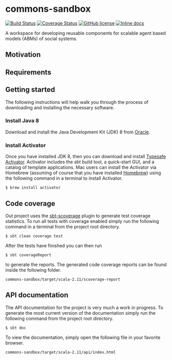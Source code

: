 # commons-sandbox
[![Build Status](https://travis-ci.org/inet-oxford/commons-sandbox.svg?branch=master)](https://travis-ci.org/inet-oxford/commons-sandbox)
[![Coverage Status](https://coveralls.io/repos/inet-oxford/commons-sandbox/badge.svg)](https://coveralls.io/r/inet-oxford/commons-sandbox)
[![GitHub license](https://img.shields.io/github/license/inet-oxford/commons-sandbox.svg)]()
[![Inline docs](http://inch-ci.org/github/inet-oxford/commons-sandbox.svg?branch=master)](http://inch-ci.org/github/inet-oxford/commons-sandbox)

A workspace for developing reusable components for scalable agent based models (ABMs) of social systems.

## Motivation

## Requirements

## Getting started
The following instructions will help walk you through the process of downloading and installing the necessary software.

### Install Java 8
Download and install the Java Development Kit (JDK) 8 from [Oracle](http://www.oracle.com/technetwork/java/javase/downloads/jdk8-downloads-2133151.html). 

### Install Activator

Once you have installed JDK 8, then you can download and install [Typesafe Activator](https://www.typesafe.com/community/core-tools/activator-and-sbt). Activator includes the sbt build tool, a quick-start GUI, and a catalog of template applications.  Mac users can install the Activator via Homebrew (assuming of course that you have installed [Homebrew](http://brew.sh/)) using the following command in a terminal to install Activator.

    $ brew install activator

## Code coverage
Out project uses the [sbt-scoverage](https://github.com/scoverage/sbt-scoverage) plugin to generate test coverage statistics. To run all tests with coverage enabled simply run the following command in a terminal from the project root directory.

    $ sbt clean coverage test

After the tests have finished you can then run

    $ sbt coverageReport

to generate the reports. The generated code coverage reports can be found inside the following folder.

    commons-sandbox/target/scala-2.11/scoverage-report

## API documentation

The API documentation for the project is very much a work in progress. To generate the most current version of the documentation simply run the following command from the project root directory.

    $ sbt doc
    
To view the documentation, simply open the following file in your favorite browser. 
 
    commons-sandbox/target/scala-2.11/api/index.html
